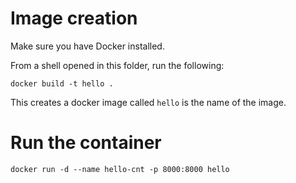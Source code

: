 # Image creation

Make sure you have Docker installed.

From a shell opened in this folder, run the following:

```
docker build -t hello .
```

This creates a docker image called `hello` is the name of the image.

# Run the container

```
docker run -d --name hello-cnt -p 8000:8000 hello
```
